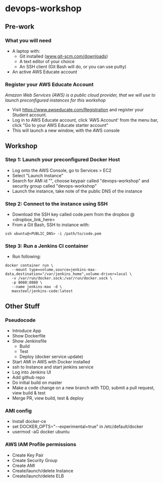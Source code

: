# devops-workshop
## Pre-work
### What you will need
* A laptop with:
   * Git installed (www.git-scm.com/downloads)
   * A text editor of your choice
   * An SSH client (Git Bash will do, or you can use putty)
* An active AWS Educate account

### Register your AWS Educate Account
*Amazon Web Services (AWS) is a public cloud provider, that we will use to launch preconfigured instances for this workshop*
* Visit https://www.awseducate.com/Registration and register your Student account.
* Log in to AWS Educate account, click 'AWS Account' from the menu bar, click "Go to your AWS Educate starter account"
* This will launch a new window, with the AWS console

## Workshop
### Step 1: Launch your preconfigured Docker Host
* Log onto the AWS Console, go to Services > EC2
* Select "Launch Instance"
* Search for AMI id "<insert AMI ID here>", choose keypair called "devops-workshop" and security group called "devops-workshop"
* Launch the instance, take note of the public DNS of the instance

### Step 2: Connect to the instance using SSH
* Download the SSH key called code.pem from the dropbox @ <dropbox_link_here>
* From a Git Bash, SSH to instance with:
```
ssh ubuntu@<PUBLIC_DNS> -i /path/to/code.pem
```

### Step 3: Run a Jenkins CI container
* Run following:
```
docker container run \
   --mount type=volume,source=jenkins-max-data,destination="/var/jenkins_home",volume-driver=local \
   -v /var/run/docker.sock:/var/run/docker.sock \
   -p 8080:8080 \
   --name jenkins-max -d \
   maxsteel/jenkins-code:latest
```

## Other Stuff
### Pseudocode
* Introduce App
* Show Dockerfile
* Show Jenkinsfile
    * Build
    * Test
    * Deploy (docker service update)
* Start AMI in AWS with Docker installed
* ssh to Instance and start jenkins service
* Log into Jenkins UI
* Add github repo
* Do initial build on master
* Make a code change on a new branch with TDD, submit a pull request, view build & test
* Merge PR, view build, test & deploy

### AMI config
* Install docker-ce
* set DOCKER_OPTS="--experimental=true" in /etc/default/docker
* usermod -aG docker ubuntu

### AWS IAM Profile permissions
* Create Key Pair
* Create Security Group
* Create AMI
* Create/launch/delete Instance
* Create/launch/delete ELB
